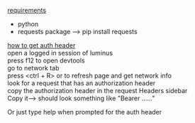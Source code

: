 
<u>requirements</u>
- python
- requests package --> pip install requests

<u>how to get auth header</u>     
open a logged in session of luminus     
press f12 to open devtools      
go to network tab       
press <ctrl + R> or <f5> to refresh page and get network info   
look for a request that has an authorization header   
copy the authorization header in the request Headers sidebar    
Copy it--> should look something like "Bearer ......"   

Or just type help when prompted for the auth header